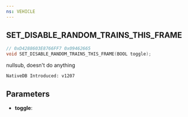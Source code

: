 ```yaml
---
ns: VEHICLE
---
```

## SET_DISABLE_RANDOM_TRAINS_THIS_FRAME

```c
// 0xD4288603E8766FF7 0x09462665
void SET_DISABLE_RANDOM_TRAINS_THIS_FRAME(BOOL toggle);
```

nullsub, doesn't do anything

```
NativeDB Introduced: v1207
```

## Parameters
* **toggle**:
